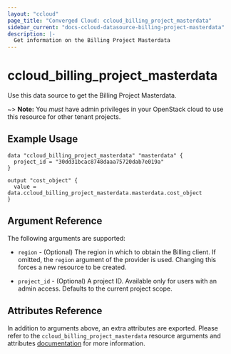 ```yaml
---
layout: "ccloud"
page_title: "Converged Cloud: ccloud_billing_project_masterdata"
sidebar_current: "docs-ccloud-datasource-billing-project-masterdata"
description: |-
  Get information on the Billing Project Masterdata
---
```


# ccloud\_billing\_project\_masterdata

Use this data source to get the Billing Project Masterdata.

~> **Note:** You _must_ have admin privileges in your OpenStack cloud to use
this resource for other tenant projects.

## Example Usage

```hcl
data "ccloud_billing_project_masterdata" "masterdata" {
  project_id = "30dd31bcac8748daaa75720dab7e019a"
}

output "cost_object" {
  value = data.ccloud_billing_project_masterdata.masterdata.cost_object
}
```

## Argument Reference

The following arguments are supported:

* `region` - (Optional) The region in which to obtain the Billing client. If
  omitted, the `region` argument of the provider is used. Changing this forces
  a new resource to be created.

* `project_id` - (Optional) A project ID. Available only for users with an
  admin access. Defaults to the current project scope.

## Attributes Reference

In addition to arguments above, an extra attributes are exported. Please refer
to the `ccloud_billing_project_masterdata` resource arguments and attributes
[documentation](../r/billing_project_masterdata.html) for more information.
